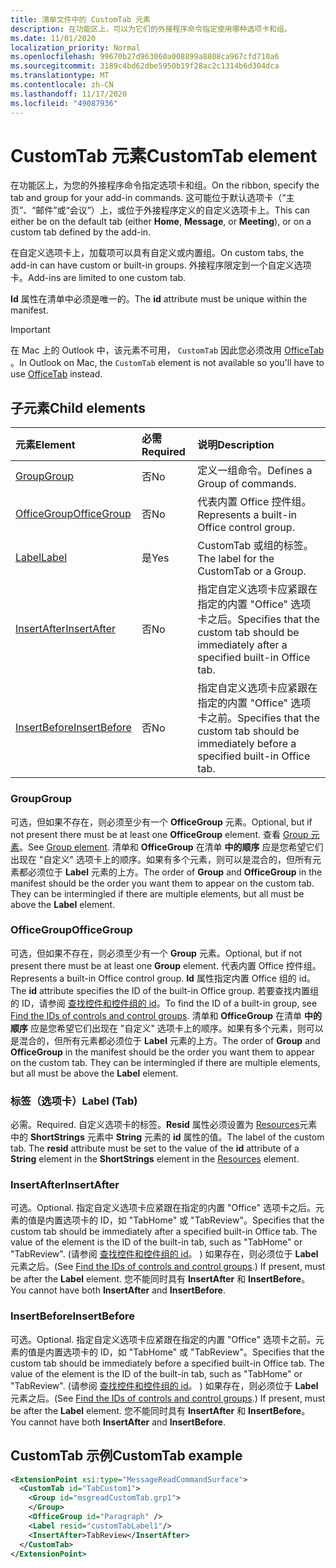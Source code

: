 ```yaml
---
title: 清单文件中的 CustomTab 元素
description: 在功能区上，可以为它们的外接程序命令指定使用哪种选项卡和组。
ms.date: 11/01/2020
localization_priority: Normal
ms.openlocfilehash: 99670b27d963060a008899a8808ca967cfd710a6
ms.sourcegitcommit: 3189c4bd62dbe5950b19f28ac2c1314b6d304dca
ms.translationtype: MT
ms.contentlocale: zh-CN
ms.lasthandoff: 11/17/2020
ms.locfileid: "49087936"
---
```

# <a name="customtab-element"></a><span data-ttu-id="f0789-103">CustomTab 元素</span><span class="sxs-lookup"><span data-stu-id="f0789-103">CustomTab element</span></span>

<span data-ttu-id="f0789-104">在功能区上，为您的外接程序命令指定选项卡和组。</span><span class="sxs-lookup"><span data-stu-id="f0789-104">On the ribbon, specify the tab and group for your add-in commands.</span></span> <span data-ttu-id="f0789-105">这可能位于默认选项卡（“主页”、“邮件”或“会议”）上，或位于外接程序定义的自定义选项卡上。</span><span class="sxs-lookup"><span data-stu-id="f0789-105">This can either be on the default tab (either **Home**, **Message**, or **Meeting**), or on a custom tab defined by the add-in.</span></span>

<span data-ttu-id="f0789-106">在自定义选项卡上，加载项可以具有自定义或内置组。</span><span class="sxs-lookup"><span data-stu-id="f0789-106">On custom tabs, the add-in can have custom or built-in groups.</span></span> <span data-ttu-id="f0789-107">外接程序限定到一个自定义选项卡。</span><span class="sxs-lookup"><span data-stu-id="f0789-107">Add-ins are limited to one custom tab.</span></span>

<span data-ttu-id="f0789-108">**Id** 属性在清单中必须是唯一的。</span><span class="sxs-lookup"><span data-stu-id="f0789-108">The **id** attribute must be unique within the manifest.</span></span>

> [!IMPORTANT]
> <span data-ttu-id="f0789-109">在 Mac 上的 Outlook 中，该元素不可用， `CustomTab` 因此您必须改用 [OfficeTab](officetab.md) 。</span><span class="sxs-lookup"><span data-stu-id="f0789-109">In Outlook on Mac, the `CustomTab` element is not available so you'll have to use [OfficeTab](officetab.md) instead.</span></span>

## <a name="child-elements"></a><span data-ttu-id="f0789-110">子元素</span><span class="sxs-lookup"><span data-stu-id="f0789-110">Child elements</span></span>

|  <span data-ttu-id="f0789-111">元素</span><span class="sxs-lookup"><span data-stu-id="f0789-111">Element</span></span> |  <span data-ttu-id="f0789-112">必需</span><span class="sxs-lookup"><span data-stu-id="f0789-112">Required</span></span>  |  <span data-ttu-id="f0789-113">说明</span><span class="sxs-lookup"><span data-stu-id="f0789-113">Description</span></span>  |
|:-----|:-----|:-----|
|  [<span data-ttu-id="f0789-114">Group</span><span class="sxs-lookup"><span data-stu-id="f0789-114">Group</span></span>](group.md)      | <span data-ttu-id="f0789-115">否</span><span class="sxs-lookup"><span data-stu-id="f0789-115">No</span></span> |  <span data-ttu-id="f0789-116">定义一组命令。</span><span class="sxs-lookup"><span data-stu-id="f0789-116">Defines a Group of commands.</span></span>  |
|  [<span data-ttu-id="f0789-117">OfficeGroup</span><span class="sxs-lookup"><span data-stu-id="f0789-117">OfficeGroup</span></span>](#officegroup)      | <span data-ttu-id="f0789-118">否</span><span class="sxs-lookup"><span data-stu-id="f0789-118">No</span></span> |  <span data-ttu-id="f0789-119">代表内置 Office 控件组。</span><span class="sxs-lookup"><span data-stu-id="f0789-119">Represents a built-in Office control group.</span></span>  |
|  [<span data-ttu-id="f0789-120">Label</span><span class="sxs-lookup"><span data-stu-id="f0789-120">Label</span></span>](#label-tab)      | <span data-ttu-id="f0789-121">是</span><span class="sxs-lookup"><span data-stu-id="f0789-121">Yes</span></span> |  <span data-ttu-id="f0789-122">CustomTab 或组的标签。</span><span class="sxs-lookup"><span data-stu-id="f0789-122">The label for the CustomTab or a Group.</span></span>  |
|  [<span data-ttu-id="f0789-123">InsertAfter</span><span class="sxs-lookup"><span data-stu-id="f0789-123">InsertAfter</span></span>](#insertafter)      | <span data-ttu-id="f0789-124">否</span><span class="sxs-lookup"><span data-stu-id="f0789-124">No</span></span> |  <span data-ttu-id="f0789-125">指定自定义选项卡应紧跟在指定的内置 "Office" 选项卡之后。</span><span class="sxs-lookup"><span data-stu-id="f0789-125">Specifies that the custom tab should be immediately after a specified built-in Office tab.</span></span>  |
|  [<span data-ttu-id="f0789-126">InsertBefore</span><span class="sxs-lookup"><span data-stu-id="f0789-126">InsertBefore</span></span>](#insertbefore)      | <span data-ttu-id="f0789-127">否</span><span class="sxs-lookup"><span data-stu-id="f0789-127">No</span></span> |  <span data-ttu-id="f0789-128">指定自定义选项卡应紧跟在指定的内置 "Office" 选项卡之前。</span><span class="sxs-lookup"><span data-stu-id="f0789-128">Specifies that the custom tab should be immediately before a specified built-in Office tab.</span></span>  |

### <a name="group"></a><span data-ttu-id="f0789-129">Group</span><span class="sxs-lookup"><span data-stu-id="f0789-129">Group</span></span>

<span data-ttu-id="f0789-130">可选，但如果不存在，则必须至少有一个 **OfficeGroup** 元素。</span><span class="sxs-lookup"><span data-stu-id="f0789-130">Optional, but if not present there must be at least one **OfficeGroup** element.</span></span> <span data-ttu-id="f0789-131">查看 [Group 元素](group.md)。</span><span class="sxs-lookup"><span data-stu-id="f0789-131">See [Group element](group.md).</span></span> <span data-ttu-id="f0789-132">清单和 **OfficeGroup** 在清单 **中的顺序** 应是您希望它们出现在 "自定义" 选项卡上的顺序。如果有多个元素，则可以是混合的，但所有元素都必须位于 **Label** 元素的上方。</span><span class="sxs-lookup"><span data-stu-id="f0789-132">The order of **Group** and **OfficeGroup** in the manifest should be the order you want them to appear on the custom tab. They can be intermingled if there are multiple elements, but all must be above the **Label** element.</span></span>

### <a name="officegroup"></a><span data-ttu-id="f0789-133">OfficeGroup</span><span class="sxs-lookup"><span data-stu-id="f0789-133">OfficeGroup</span></span>

<span data-ttu-id="f0789-134">可选，但如果不存在，则必须至少有一个 **Group** 元素。</span><span class="sxs-lookup"><span data-stu-id="f0789-134">Optional, but if not present there must be at least one **Group** element.</span></span> <span data-ttu-id="f0789-135">代表内置 Office 控件组。</span><span class="sxs-lookup"><span data-stu-id="f0789-135">Represents a built-in Office control group.</span></span> <span data-ttu-id="f0789-136">**Id** 属性指定内置 Office 组的 id。</span><span class="sxs-lookup"><span data-stu-id="f0789-136">The **id** attribute specifies the ID of the built-in Office group.</span></span> <span data-ttu-id="f0789-137">若要查找内置组的 ID，请参阅 [查找控件和控件组的 id](../../design/built-in-button-integration.md#find-the-ids-of-controls-and-control-groups)。</span><span class="sxs-lookup"><span data-stu-id="f0789-137">To find the ID of a built-in group, see [Find the IDs of controls and control groups](../../design/built-in-button-integration.md#find-the-ids-of-controls-and-control-groups).</span></span> <span data-ttu-id="f0789-138">清单和 **OfficeGroup** 在清单 **中的顺序** 应是您希望它们出现在 "自定义" 选项卡上的顺序。如果有多个元素，则可以是混合的，但所有元素都必须位于 **Label** 元素的上方。</span><span class="sxs-lookup"><span data-stu-id="f0789-138">The order of **Group** and **OfficeGroup** in the manifest should be the order you want them to appear on the custom tab. They can be intermingled if there are multiple elements, but all must be above the **Label** element.</span></span>

### <a name="label-tab"></a><span data-ttu-id="f0789-139">标签（选项卡）</span><span class="sxs-lookup"><span data-stu-id="f0789-139">Label (Tab)</span></span>

<span data-ttu-id="f0789-140">必需。</span><span class="sxs-lookup"><span data-stu-id="f0789-140">Required.</span></span> <span data-ttu-id="f0789-141">自定义选项卡的标签。**Resid** 属性必须设置为 [Resources](resources.md)元素中的 **ShortStrings** 元素中 **String** 元素的 **id** 属性的值。</span><span class="sxs-lookup"><span data-stu-id="f0789-141">The label of the custom tab. The **resid** attribute must be set to the value of the **id** attribute of a **String** element in the **ShortStrings** element in the [Resources](resources.md) element.</span></span>

### <a name="insertafter"></a><span data-ttu-id="f0789-142">InsertAfter</span><span class="sxs-lookup"><span data-stu-id="f0789-142">InsertAfter</span></span>

<span data-ttu-id="f0789-143">可选。</span><span class="sxs-lookup"><span data-stu-id="f0789-143">Optional.</span></span> <span data-ttu-id="f0789-144">指定自定义选项卡应紧跟在指定的内置 "Office" 选项卡之后。元素的值是内置选项卡的 ID，如 "TabHome" 或 "TabReview"。</span><span class="sxs-lookup"><span data-stu-id="f0789-144">Specifies that the custom tab should be immediately after a specified built-in Office tab. The value of the element is the ID of the built-in tab, such as "TabHome" or "TabReview".</span></span> <span data-ttu-id="f0789-145"> (请参阅 [查找控件和控件组的 id](../../design/built-in-button-integration.md#find-the-ids-of-controls-and-control-groups)。 ) 如果存在，则必须位于 **Label** 元素之后。</span><span class="sxs-lookup"><span data-stu-id="f0789-145">(See [Find the IDs of controls and control groups](../../design/built-in-button-integration.md#find-the-ids-of-controls-and-control-groups).) If present, must be after the **Label** element.</span></span> <span data-ttu-id="f0789-146">您不能同时具有 **InsertAfter** 和 **InsertBefore**。</span><span class="sxs-lookup"><span data-stu-id="f0789-146">You cannot have both **InsertAfter** and **InsertBefore**.</span></span>

### <a name="insertbefore"></a><span data-ttu-id="f0789-147">InsertBefore</span><span class="sxs-lookup"><span data-stu-id="f0789-147">InsertBefore</span></span>

<span data-ttu-id="f0789-148">可选。</span><span class="sxs-lookup"><span data-stu-id="f0789-148">Optional.</span></span> <span data-ttu-id="f0789-149">指定自定义选项卡应紧跟在指定的内置 "Office" 选项卡之前。元素的值是内置选项卡的 ID，如 "TabHome" 或 "TabReview"。</span><span class="sxs-lookup"><span data-stu-id="f0789-149">Specifies that the custom tab should be immediately before a specified built-in Office tab. The value of the element is the ID of the built-in tab, such as "TabHome" or "TabReview".</span></span> <span data-ttu-id="f0789-150"> (请参阅 [查找控件和控件组的 id](../../design/built-in-button-integration.md#find-the-ids-of-controls-and-control-groups)。 ) 如果存在，则必须位于 **Label** 元素之后。</span><span class="sxs-lookup"><span data-stu-id="f0789-150">(See [Find the IDs of controls and control groups](../../design/built-in-button-integration.md#find-the-ids-of-controls-and-control-groups).)  If present, must be after the **Label** element.</span></span> <span data-ttu-id="f0789-151">您不能同时具有 **InsertAfter** 和 **InsertBefore**。</span><span class="sxs-lookup"><span data-stu-id="f0789-151">You cannot have both **InsertAfter** and **InsertBefore**.</span></span>

## <a name="customtab-example"></a><span data-ttu-id="f0789-152">CustomTab 示例</span><span class="sxs-lookup"><span data-stu-id="f0789-152">CustomTab example</span></span>

```xml
<ExtensionPoint xsi:type="MessageReadCommandSurface">
  <CustomTab id="TabCustom1">
    <Group id="msgreadCustomTab.grp1">
    </Group>
    <OfficeGroup id="Paragraph" />
    <Label resid="customTabLabel1"/>
    <InsertAfter>TabReview</InsertAfter>
  </CustomTab>
</ExtensionPoint>
```
